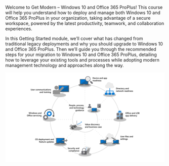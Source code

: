 Welcome to Get Modern – Windows 10 and Office 365 ProPlus! This course  will help you understand how to deploy and manage both Windows 10 and Office 365 ProPlus in your organization, taking advantage of a secure workspace, powered by the latest productivity, teamwork, and collaboration experiences.

In this Getting Started module, we’ll cover what has changed from traditional legacy deployments and why you should upgrade to Windows 10 and Office 365 ProPlus. Then we’ll guide you through the recommended steps for your migration to Windows 10 and Office 365 ProPlus, detailing how to leverage your existing tools and processes while adopting modern management technology and approaches along the way.

![Get modern flywheel](../media/get-modern-flywheel.png)

